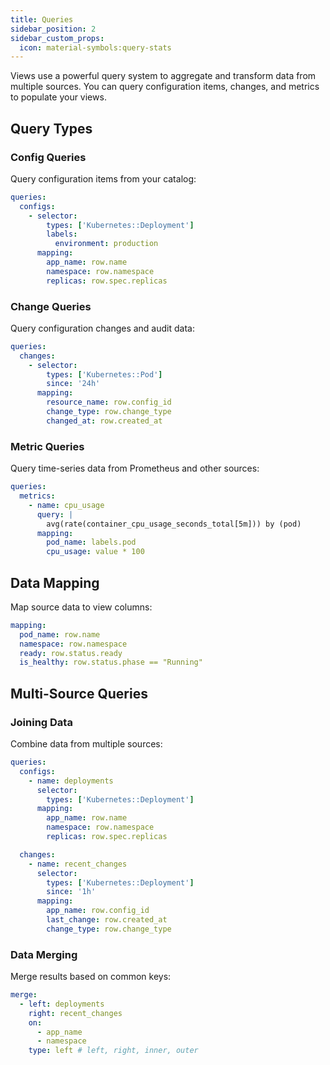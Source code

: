 ```yaml
---
title: Queries
sidebar_position: 2
sidebar_custom_props:
  icon: material-symbols:query-stats
---
```


Views use a powerful query system to aggregate and transform data from multiple sources. You can query configuration items, changes, and metrics to populate your views.

## Query Types

### Config Queries

Query configuration items from your catalog:

```yaml
queries:
  configs:
    - selector:
        types: ['Kubernetes::Deployment']
        labels:
          environment: production
      mapping:
        app_name: row.name
        namespace: row.namespace
        replicas: row.spec.replicas
```

### Change Queries

Query configuration changes and audit data:

```yaml
queries:
  changes:
    - selector:
        types: ['Kubernetes::Pod']
        since: '24h'
      mapping:
        resource_name: row.config_id
        change_type: row.change_type
        changed_at: row.created_at
```

### Metric Queries

Query time-series data from Prometheus and other sources:

```yaml
queries:
  metrics:
    - name: cpu_usage
      query: |
        avg(rate(container_cpu_usage_seconds_total[5m])) by (pod)
      mapping:
        pod_name: labels.pod
        cpu_usage: value * 100
```

## Data Mapping

Map source data to view columns:

```yaml
mapping:
  pod_name: row.name
  namespace: row.namespace
  ready: row.status.ready
  is_healthy: row.status.phase == "Running"
```

## Multi-Source Queries

### Joining Data

Combine data from multiple sources:

```yaml
queries:
  configs:
    - name: deployments
      selector:
        types: ['Kubernetes::Deployment']
      mapping:
        app_name: row.name
        namespace: row.namespace
        replicas: row.spec.replicas

  changes:
    - name: recent_changes
      selector:
        types: ['Kubernetes::Deployment']
        since: '1h'
      mapping:
        app_name: row.config_id
        last_change: row.created_at
        change_type: row.change_type
```

### Data Merging

Merge results based on common keys:

```yaml
merge:
  - left: deployments
    right: recent_changes
    on:
      - app_name
      - namespace
    type: left # left, right, inner, outer
```
